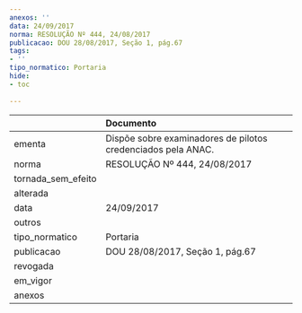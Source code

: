 ```yaml
---
anexos: ''
data: 24/09/2017
norma: RESOLUÇÃO Nº 444, 24/08/2017
publicacao: DOU 28/08/2017, Seção 1, pág.67
tags:
- ''
tipo_normatico: Portaria
hide: 
- toc 
 
---
```


|                    | Documento                                                    |
|:-------------------|:-------------------------------------------------------------|
| ementa             | Dispõe sobre examinadores de pilotos credenciados pela ANAC. |
| norma              | RESOLUÇÃO Nº 444, 24/08/2017                                 |
| tornada_sem_efeito |                                                              |
| alterada           |                                                              |
| data               | 24/09/2017                                                   |
| outros             |                                                              |
| tipo_normatico     | Portaria                                                     |
| publicacao         | DOU 28/08/2017, Seção 1, pág.67                              |
| revogada           |                                                              |
| em_vigor           |                                                              |
| anexos             |                                                              |